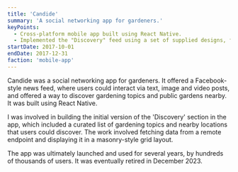 ```yaml
---
title: 'Candide'
summary: 'A social networking app for gardeners.'
keyPoints:
  - Cross-platform mobile app built using React Native.
  - Implemented the "Discovery" feed using a set of supplied designs, fetching data from a JSON API.
startDate: 2017-10-01
endDate: 2017-12-31
faction: 'mobile-app'
---
```


Candide was a social networking app for gardeners. It offered a Facebook-style news feed, where users could interact via text, image and video posts, and offered a way to discover gardening topics and public gardens nearby. It was built using React Native.

I was involved in building the initial version of the 'Discovery' section in the app, which included a curated list of gardening topics and nearby locations that users could discover. The work involved fetching data from a remote endpoint and displaying it in a masonry-style grid layout.

The app was ultimately launched and used for several years, by hundreds of thousands of users. It was eventually retired in December 2023.
